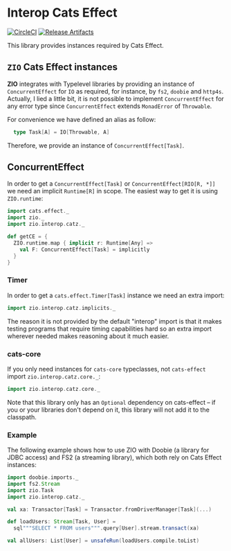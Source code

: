 # Interop Cats Effect

[![CircleCI][ci-badge]][ci-url]
[![Release Artifacts][Badge-SonatypeReleases]][Link-SonatypeReleases]

This library provides instances required by Cats Effect.

## `ZIO` Cats Effect instances

**ZIO** integrates with Typelevel libraries by providing an instance of `ConcurrentEffect` for `IO` as required, for instance, by `fs2`, `doobie` and `http4s`. Actually, I lied a little bit, it is not possible to implement `ConcurrentEffect` for any error type since `ConcurrentEffect` extends `MonadError` of `Throwable`.

For convenience we have defined an alias as follow:

```scala
  type Task[A] = IO[Throwable, A]
```

Therefore, we provide an instance of `ConcurrentEffect[Task]`.

## ConcurrentEffect

In order to get a `ConcurrentEffect[Task]` or `ConcurrentEffect[RIO[R, *]]` we need an implicit `Runtime[R]` in scope. The easiest way to get it is using `ZIO.runtime`:

```scala
import cats.effect._
import zio._
import zio.interop.catz._

def getCE = {
  ZIO.runtime.map { implicit r: Runtime[Any] =>
    val F: ConcurrentEffect[Task] = implicitly
  }
}
```

### Timer

In order to get a `cats.effect.Timer[Task]` instance we need an extra import:

```scala
import zio.interop.catz.implicits._
```

The reason it is not provided by the default "interop" import is that it makes testing programs that require timing capabilities hard so an extra import wherever needed makes reasoning about it much easier.

### cats-core

If you only need instances for `cats-core` typeclasses, not `cats-effect` import `zio.interop.catz.core._`:

````scala
import zio.interop.catz.core._
````

Note that this library only has an `Optional` dependency on cats-effect – if you or your libraries don't depend on it, this library will not add it to the classpath.

### Example

The following example shows how to use ZIO with Doobie (a library for JDBC access) and FS2 (a streaming library), which both rely on Cats Effect instances:

```scala
import doobie.imports._
import fs2.Stream
import zio.Task
import zio.interop.catz._

val xa: Transactor[Task] = Transactor.fromDriverManager[Task](...)

def loadUsers: Stream[Task, User] =
  sql"""SELECT * FROM users""".query[User].stream.transact(xa)

val allUsers: List[User] = unsafeRun(loadUsers.compile.toList)
```

[ci-badge]: https://circleci.com/gh/zio/interop-cats/tree/master.svg?style=svg
[ci-url]: https://circleci.com/gh/zio/interop-cats/tree/master
[Link-SonatypeReleases]: https://oss.sonatype.org/content/repositories/releases/dev/zio/zio-interop-cats_2.12/
[Badge-SonatypeReleases]: https://img.shields.io/nexus/r/https/oss.sonatype.org/dev.zio/zio-interop-cats_2.12.svg
